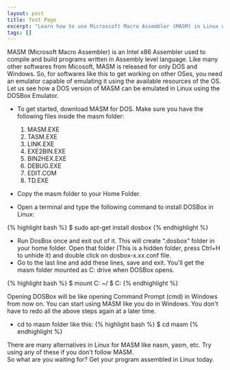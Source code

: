 ```yaml
---
layout: post
title: Test Page
excerpt: "Learn how to use Microscoft Macro Assembler (MASM) in Linux using DOSBox"
tags: []
---
```

MASM (Microsoft Macro Assembler) is an Intel x86 Assembler used to compile and build programs written in Assembly level language. Like many other softwares from Micosoft, MASM is released for only DOS and Windows. So, for softwares like this to get working on other OSes, you need an emulator capable of emulating it using the available resources of the OS. Let us see how a DOS version of MASM can be emulated in Linux using the DOSBox Emulator.

* To get started, download MASM for DOS. Make sure you have the following files inside the masm folder:

	1. MASM.EXE
	2. TASM.EXE
	3. LINK.EXE
	4. EXE2BIN.EXE
	5. BIN2HEX.EXE
	6. DEBUG.EXE
	7. EDIT.COM
	8. TD.EXE

* Copy the masm folder to your Home Folder.
* Open a terminal and type the following command to install DOSBox in Linux:

{% highlight bash %}
$ sudo apt-get install dosbox
{% endhighlight %}

* Run DosBox once and exit out of it. This will create “.dosbox” folder in your home folder. Open that folder (This is a hidden folder, press Ctrl+H to unhide it) and double click on dosbox-x.xx.conf file.
* Go to the last line and add these lines, save and exit. You'll get the masm folder mounted as C: drive when DOSBox opens.

{% highlight bash %}
$ mount C: ~/
$ C:
{% endhighlight %}

Opening DOSBox will be like opening Command Prompt (cmd) in Windows from now on. You can start using MASM like you do in Windows. You don't have to redo all the above steps again at a later time.

* cd to masm folder like this:
{% highlight bash %}
$ cd masm
{% endhighlight %}	

There are many alternatives in Linux for MASM like nasm, yasm, etc. Try using any of these if you don't follow MASM.<br/>
So what are you waiting for? Get your program assembled in Linux today.